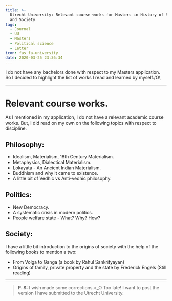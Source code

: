 ```yaml
---
title: >-
  Utrecht University: Relevant course works for Masters in History of Politics
  and Society
tags:
  - Journal
  - UU
  - Masters
  - Political science
  - Letter
icon: fas fa-university
date: 2020-03-25 23:36:34
---
```



I do not have any bachelors done with respect to my Masters application. So I decided to highlight the list of works I read and learned by myself./O\

____

# Relevant course works.

As I mentioned in my application, I do not have a relevant academic course works. But, I did read on my own on the following topics with respect to discipline.

## Philosophy:

* Idealism, Materialism, 18th Century Materialism.
* Metaphysics, Dialectical Materialism.
* Lokayata - An Ancient Indian Materialism.
* Buddhism and why it came to existence.
* A little bit of Vedhic vs Anti-vedhic philosophy.

## Politics:

* New Democracy.
* A systematic crisis in modern politics.
* People welfare state - What? Why? How?

## Society:

I have a little bit introduction to the origins of society with the help of the following books to mention a two:

* From Volga to Ganga (a book by Rahul Sankrityayan)
* Origins of family, private property and the state by Frederick Engels (Still reading) 

____

> **P. S:** I wish made some corrections.>_O Too late! I want to post the version I have submitted to the Utrecht University.

